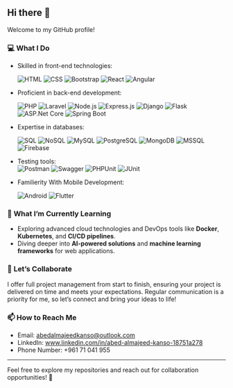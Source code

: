 ## Hi there 👋  

Welcome to my GitHub profile!  

### 💻 **What I Do**  
- Skilled in front-end technologies:
  
  ![HTML](https://img.shields.io/badge/HTML-E34F26?style=flat-square&logo=html5&logoColor=white) ![CSS](https://img.shields.io/badge/CSS-1572B6?style=flat-square&logo=css3&logoColor=white) ![Bootstrap](https://img.shields.io/badge/Bootstrap-563D7C?style=flat-square&logo=bootstrap&logoColor=white) ![React](https://img.shields.io/badge/React-61DAFB?style=flat-square&logo=react&logoColor=white) ![Angular](https://img.shields.io/badge/Angular-DD0031?style=flat-square&logo=angular&logoColor=white)  

- Proficient in back-end development:
  
  ![PHP](https://img.shields.io/badge/PHP-777BB4?style=flat-square&logo=php&logoColor=white) ![Laravel](https://img.shields.io/badge/Laravel-FF2D20?style=flat-square&logo=laravel&logoColor=white) ![Node.js](https://img.shields.io/badge/Node.js-339933?style=flat-square&logo=nodedotjs&logoColor=white) ![Express.js](https://img.shields.io/badge/Express.js-000000?style=flat-square&logo=express&logoColor=white) ![Django](https://img.shields.io/badge/Django-092E20?style=flat-square&logo=django&logoColor=white) ![Flask](https://img.shields.io/badge/Flask-000000?style=flat-square&logo=flask&logoColor=white) ![ASP.Net Core](https://img.shields.io/badge/ASP.Net_Core-512BD4?style=flat-square&logo=dotnet&logoColor=white) ![Spring Boot](https://img.shields.io/badge/Spring_Boot-6DB33F?style=flat-square&logo=springboot&logoColor=white)  

- Expertise in databases:
  
  ![SQL](https://img.shields.io/badge/SQL-003B57?style=flat-square&logo=microsoftsqlserver&logoColor=white) ![NoSQL](https://img.shields.io/badge/NoSQL-005571?style=flat-square&logo=nosql&logoColor=white) ![MySQL](https://img.shields.io/badge/MySQL-4479A1?style=flat-square&logo=mysql&logoColor=white) ![PostgreSQL](https://img.shields.io/badge/PostgreSQL-336791?style=flat-square&logo=postgresql&logoColor=white) ![MongoDB](https://img.shields.io/badge/MongoDB-47A248?style=flat-square&logo=mongodb&logoColor=white) ![MSSQL](https://img.shields.io/badge/MSSQL-CC2927?style=flat-square&logo=microsoftsqlserver&logoColor=white) ![Firebase](https://img.shields.io/badge/Firebase-FFCA28?style=flat-square&logo=firebase&logoColor=white)  

- Testing tools:  
  ![Postman](https://img.shields.io/badge/Postman-FF6C37?style=flat-square&logo=postman&logoColor=white) ![Swagger](https://img.shields.io/badge/Swagger-85EA2D?style=flat-square&logo=swagger&logoColor=white)  ![PHPUnit](https://img.shields.io/badge/PHPUnit-777BB4?style=flat-square&logo=php&logoColor=white) ![JUnit](https://img.shields.io/badge/JUnit-25A162?style=flat-square&logo=junit5&logoColor=white)  

- Familierity With Mobile Development:
  
  ![Android](https://img.shields.io/badge/Android-3DDC84?style=flat-square&logo=android&logoColor=white) ![Flutter](https://img.shields.io/badge/Flutter-02569B?style=flat-square&logo=flutter&logoColor=white)  


### 🌱 **What I’m Currently Learning**  
- Exploring advanced cloud technologies and DevOps tools like **Docker**, **Kubernetes**, and **CI/CD pipelines**.  
- Diving deeper into **AI-powered solutions** and **machine learning frameworks** for web applications.  

### 🤝 **Let’s Collaborate**  
I offer full project management from start to finish, ensuring your project is delivered on time and meets your expectations. Regular communication is a priority for me, so let’s connect and bring your ideas to life!  

### 📫 **How to Reach Me**  
- Email: abedalmajeedkanso@outlook.com
- LinkedIn: www.linkedin.com/in/abed-almajeed-kanso-18751a278
- Phone Number: +961 71 041 955

---
Feel free to explore my repositories and reach out for collaboration opportunities! 🚀  
